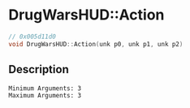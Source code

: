 # DrugWarsHUD::Action
```c
// 0x005d11d0
void DrugWarsHUD::Action(unk p0, unk p1, unk p2)
```
## Description
```
Minimum Arguments: 3
Maximum Arguments: 3
```
